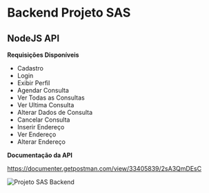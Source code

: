# Backend Projeto SAS
## NodeJS API

**Requisições Disponíveis**

- Cadastro
- Login
- Exibir Perfil
- Agendar Consulta
- Ver Todas as Consultas
- Ver Ultima Consulta
- Alterar Dados de Consulta
- Cancelar Consulta
- Inserir Endereço
- Ver Endereço
- Alterar Endereço




**Documentação da API**

https://documenter.getpostman.com/view/33405839/2sA3QmDEsC




![Projeto SAS Backend](https://imgur.com/UzaAgmc.png)
